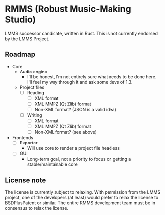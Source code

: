 # RMMS (Robust Music-Making Studio)
LMMS successor candidate, written in Rust. This is not currently endorsed by the LMMS Project.

## Roadmap
* Core
  * Audio engine
    * I'll be honest, I'm not entirely sure what needs to be done here. I'll feel my way through it and ask some devs of 1.3.
  * Project files
    * [ ] Reading
      * [ ] XML format
      * [ ] XML MMPZ (Qt Zlib) format
      * [ ] Non-XML format? (JSON is a valid idea)
    * [ ] Writing
      * [ ] XML format
      * [ ] XML MMPZ (Qt Zlib) format
      * [ ] Non-XML format? (see above)
* Frontends
  * [ ] Exporter
    * Will use core to render a project file headless
  * [ ] GUI
    * Long-term goal, not a priority to focus on getting a stable/maintainable core

## License note
The license is currently subject to relaxing. With permission from the LMMS project, one of the developers (at least) would prefer to relax the license to BSDPlusPatent or similar. The entire RMMS development team must be in consensus to relax the license.
